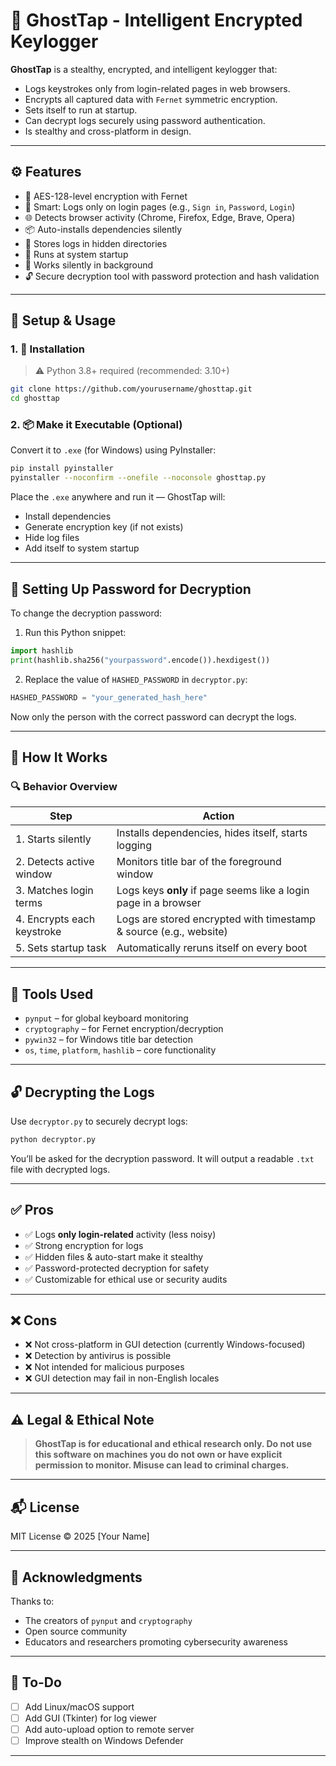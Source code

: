 
# 👻 GhostTap - Intelligent Encrypted Keylogger

**GhostTap** is a stealthy, encrypted, and intelligent keylogger that:
- Logs keystrokes only from login-related pages in web browsers.
- Encrypts all captured data with `Fernet` symmetric encryption.
- Sets itself to run at startup.
- Can decrypt logs securely using password authentication.
- Is stealthy and cross-platform in design.

---

## ⚙️ Features

- 🔐 AES-128-level encryption with Fernet
- 🧠 Smart: Logs only on login pages (e.g., `Sign in`, `Password`, `Login`)
- 🌐 Detects browser activity (Chrome, Firefox, Edge, Brave, Opera)
- 📦 Auto-installs dependencies silently
- 👣 Stores logs in hidden directories
- 🔁 Runs at system startup
- 🧩 Works silently in background
- 🔓 Secure decryption tool with password protection and hash validation

---

## 🚀 Setup & Usage

### 1. 🔧 Installation

> ⚠️ Python 3.8+ required (recommended: 3.10+)

```bash
git clone https://github.com/yourusername/ghosttap.git
cd ghosttap
```

### 2. 📦 Make it Executable (Optional)

Convert it to `.exe` (for Windows) using PyInstaller:

```bash
pip install pyinstaller
pyinstaller --noconfirm --onefile --noconsole ghosttap.py
```

Place the `.exe` anywhere and run it — GhostTap will:
- Install dependencies
- Generate encryption key (if not exists)
- Hide log files
- Add itself to system startup

---

## 🔑 Setting Up Password for Decryption

To change the decryption password:

1. Run this Python snippet:

```python
import hashlib
print(hashlib.sha256("yourpassword".encode()).hexdigest())
```

2. Replace the value of `HASHED_PASSWORD` in `decryptor.py`:

```python
HASHED_PASSWORD = "your_generated_hash_here"
```

Now only the person with the correct password can decrypt the logs.

---

## 🧠 How It Works

### 🔍 Behavior Overview

| Step                         | Action                                                                 |
|------------------------------|------------------------------------------------------------------------|
| 1. Starts silently           | Installs dependencies, hides itself, starts logging                   |
| 2. Detects active window     | Monitors title bar of the foreground window                           |
| 3. Matches login terms       | Logs keys **only** if page seems like a login page in a browser       |
| 4. Encrypts each keystroke   | Logs are stored encrypted with timestamp & source (e.g., website)     |
| 5. Sets startup task         | Automatically reruns itself on every boot                             |

---

## 🧰 Tools Used

- `pynput` – for global keyboard monitoring
- `cryptography` – for Fernet encryption/decryption
- `pywin32` – for Windows title bar detection
- `os`, `time`, `platform`, `hashlib` – core functionality

---

## 🔓 Decrypting the Logs

Use `decryptor.py` to securely decrypt logs:

```bash
python decryptor.py
```

You’ll be asked for the decryption password. It will output a readable `.txt` file with decrypted logs.

---

## ✅ Pros

- ✅ Logs **only login-related** activity (less noisy)
- ✅ Strong encryption for logs
- ✅ Hidden files & auto-start make it stealthy
- ✅ Password-protected decryption for safety
- ✅ Customizable for ethical use or security audits

---

## ❌ Cons

- ❌ Not cross-platform in GUI detection (currently Windows-focused)
- ❌ Detection by antivirus is possible
- ❌ Not intended for malicious purposes
- ❌ GUI detection may fail in non-English locales

---

## ⚠️ Legal & Ethical Note

> **GhostTap is for educational and ethical research only. Do not use this software on machines you do not own or have explicit permission to monitor. Misuse can lead to criminal charges.**

---

## 📬 License

MIT License © 2025 [Your Name]

---

## 🙏 Acknowledgments

Thanks to:
- The creators of `pynput` and `cryptography`
- Open source community
- Educators and researchers promoting cybersecurity awareness

---

## 📌 To-Do

- [ ] Add Linux/macOS support
- [ ] Add GUI (Tkinter) for log viewer
- [ ] Add auto-upload option to remote server
- [ ] Improve stealth on Windows Defender

---
